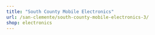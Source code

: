 ```yaml
---
title: "South County Mobile Electronics"
url: /san-clemente/south-county-mobile-electronics-3/
shop: electronics
---
```

